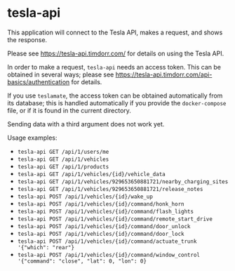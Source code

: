 # tesla-api

This application will connect to the Tesla API, makes a request, and shows the response.

Please see https://tesla-api.timdorr.com/ for details on using the Tesla API.

In order to make a request, `tesla-api` needs an access token.  This can be obtained in
several ways; please see https://tesla-api.timdorr.com/api-basics/authentication for details.

If you use `teslamate`, the access token can be obtained automatically from its
database; this is handled automatically if you provide the `docker-compose` file, or if
it is found in the current directory.

Sending data with a third argument does not work yet.

Usage examples:

- `tesla-api GET /api/1/users/me`
- `tesla-api GET /api/1/vehicles`
- `tesla-api GET /api/1/products`
- `tesla-api GET /api/1/vehicles/{id}/vehicle_data`
- `tesla-api GET /api/1/vehicles/929653650881721/nearby_charging_sites`
- `tesla-api GET /api/1/vehicles/929653650881721/release_notes`
- `tesla-api POST /api/1/vehicles/{id}/wake_up`
- `tesla-api POST /api/1/vehicles/{id}/command/honk_horn`
- `tesla-api POST /api/1/vehicles/{id}/command/flash_lights`
- `tesla-api POST /api/1/vehicles/{id}/command/remote_start_drive`
- `tesla-api POST /api/1/vehicles/{id}/command/door_unlock`
- `tesla-api POST /api/1/vehicles/{id}/command/door_lock`
- `tesla-api POST /api/1/vehicles/{id}/command/actuate_trunk '{"which": "rear"}`
- `tesla-api POST /api/1/vehicles/{id}/command/window_control '{"command": "close", "lat": 0, "lon": 0}`

